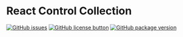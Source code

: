 # **React Control Collection**

[![GitHub issues](https://img.shields.io/github/issues/afe-gmdg/rcc.svg?style=flat)](https://github.com/afe-gmdg/rcc/issues)
[![GitHub license button](https://img.shields.io/github/license/afe-gmdg/rcc.svg?style=flat)](https://github.com/afe-gmdg/rcc/blob/master/LICENSE)
[![GitHub package version](https://img.shields.io/github/package-json/v/afe-gmdg/rcc.svg?style=flat)](https://github.com/afe-gmdg/rcc)

